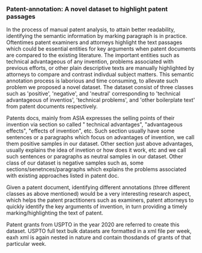 ### Patent-annotation: A novel dataset to highlight patent passages

In the process of manual patent analysis, to attain better readability, identifying the semantic information by marking paragraph is in practice. Oftentimes patent examiners and attorneys highlight the text passages which could be essential entities for key arguments when patent documents are compared to the existing literature. The important entities such as technical advantageous of any invention, problems associated with previous efforts, or other plain descriptive texts are manually highlighted by attorneys to compare and contrast indivdual subject matters. This semantic annotation process is laborious and time consuming, to allevate such problem we proposed a novel dataset. The dataset consist of three classes such as 'positive', 'negative', and 'neutral' corresponding to 'technical advantageous of inventios', 'technical problems', and 'other boilerplate text' from patent documents respectively. 

Patents docs, mainly from ASIA expresses the selling points of their invention via section so called " technical advantages", "advantageous effects", "effects of invention", etc. Such section usually have some sentences or a paragraphs which focus on advantages of invention, we call them positive samples in our dataset.
Other section just above advantages, usually explains the idea of invetion or how does it work, etc and we call such sentences or paragraphs as neutral samples in our dataset.
Other class of our dataset is negative samples such as, some sections/senetnces/paragraphs which explains the problems associated with existing approaches listed in patent doc. 

Given a patent document, identifying different annotations (three different classes as above mentioned) would be a very interesting research aspect, which helps the patent practitioners such as examiners, patent attorneys to quickly identify the key arguments of invention, in turn providing a timely marking/highlighting the text of patent. 


Patent grants from USPTO in the year 2020 are referred to create this dataset. USPTO full text bulk datasets are formatted in a xml file per week, eaxh xml is again nested in nature and contain thosdands of grants of that particular week. 
